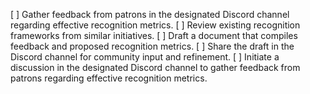 [ ] Gather feedback from patrons in the designated Discord channel regarding effective recognition metrics.
[ ] Review existing recognition frameworks from similar initiatives.
[ ] Draft a document that compiles feedback and proposed recognition metrics.
[ ] Share the draft in the Discord channel for community input and refinement.
[ ] Initiate a discussion in the designated Discord channel to gather feedback from patrons regarding effective recognition metrics.